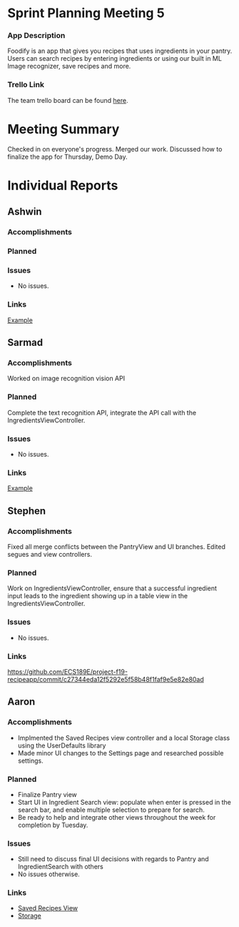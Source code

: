 # Sprint Planning Meeting 5
### App Description
Foodify is an app that gives you recipes that uses ingredients in your pantry. Users can search recipes 
by entering ingredients or using our built in ML Image recognizer, save recipes and more. 

### Trello Link
The team trello board can be found [here](https://trello.com/b/egF1VdsP/ecs-189e-project).

# Meeting Summary
Checked in on everyone's progress. Merged our work. Discussed how to finalize the app for Thursday, Demo Day. 

# Individual Reports
## Ashwin
### Accomplishments

### Planned


### Issues
- No issues.

### Links
[Example](wwww.google.com)

## Sarmad
### Accomplishments
Worked on image recognition vision API

### Planned
Complete the text recognition API, integrate the API call with the IngredientsViewController.

### Issues
- No issues.

### Links
[Example](wwww.google.com)

## Stephen
### Accomplishments
Fixed all merge conflicts between the PantryView and UI branches. Edited segues and view controllers.

### Planned
Work on IngredientsViewController, ensure that a successful ingredient input leads to the ingredient showing up in a table view in the IngredientsViewController.

### Issues
- No issues.

### Links
https://github.com/ECS189E/project-f19-recipeapp/commit/c27344eda12f5292e5f58b48f1faf9e5e82e80ad



## Aaron
### Accomplishments
- Implmented the Saved Recipes view controller and a local Storage class using the UserDefaults library
- Made minor UI changes to the Settings page and researched possible settings. 

### Planned
- Finalize Pantry view
- Start UI in Ingredient Search view: populate when enter is pressed in the search bar, and enable 
multiple selection to prepare for search. 
- Be ready to help and integrate other views throughout the week for completion by Tuesday. 

### Issues
- Still need to discuss final UI decisions with regards to Pantry and IngredientSearch with others
- No issues otherwise. 

### Links
- [Saved Recipes View](https://github.com/ECS189E/project-f19-recipeapp/blob/b224c13fb90e0489848743654e9b1ef66f798242/Recipe%20App/Recipe%20App/SavedRecipes.swift#L12)
- [Storage](https://github.com/ECS189E/project-f19-recipeapp/blob/b224c13fb90e0489848743654e9b1ef66f798242/Recipe%20App/Recipe%20App/Storage.swift#L12)
